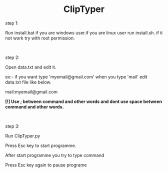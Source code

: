 <center><h1> ClipTyper </h1></center>

<p>step 1:</p>
<p>    Run install.bat if you are windows user.if you are linux user run install.sh. if it not work try with root permission.</p>
<br>
<p>step 2:</p>
<p>    Open data.txt and edit it.</p>
<p>        ex:- if you want type 'myemail@gmail.com' when you type 'mail' edit data.txt file like below.  </p>  
<p>            mail:myemail@gmail.com</p>
<p>        <b>[!] Use ; between command and other words and dont use space between command and other words.</b></p>
<br>
<p>step 3:</p>
<p>    Run ClipTyper.py</p>
<p>   Press Esc key to start programme.</p>
<p>    After start programme you try to type command</p>
<p>    Press Esc key again to pause programe</p>
